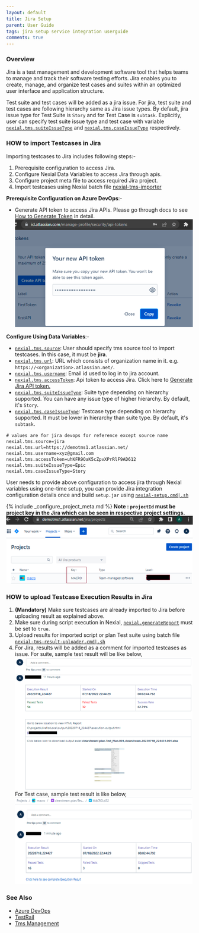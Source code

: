 ```yaml
---
layout: default
title: Jira Setup
parent: User Guide
tags: jira setup service integration userguide
comments: true
---
```


### Overview
Jira is a test management and development software tool that helps teams to manage and track their software testing
efforts. Jira enables you to create, manage, and organize test cases and suites within an optimized user interface
and application structure.

Test suite and test cases will be added as a jira issue. For jira, test suite and test cases are following hierarchy 
same as Jira issue types. By default, jira issue type for Test Suite is `Story` and for Test Case is `subtask`. 
Explicitly, user can specify test suite issue type and test case with variable [`nexial.tms.suiteIssueType`](../systemvars/index#nexial.tms.suiteIssueType)
and [`nexial.tms.caseIssueType`](../systemvars/index#nexial.tms.caseIssueType) respectively.

### HOW to import Testcases in Jira
Importing testcases to Jira includes following steps:-
1. Prerequisite configuration to access Jira.
2. Configure Nexial Data Variables to access Jira through apis.
3. Configure project meta file to access required Jira project.
4. Import testcases using Nexial batch file [nexial-tms-importer](./BatchFiles#nexial-tms-importer)

**Prerequisite Configuration on Azure DevOps**:-<br/>
- Generate API token to access Jira APIs. Please go through docs to see
  [How to Generate Token](https://support.atlassian.com/atlassian-account/docs/manage-api-tokens-for-your-atlassian-account/) in detail.<br/>
  ![](image/JiraSetup_01.png)<br/>

**Configure Using Data Variables**:-<br/>
- [`nexial.tms.source`](../systemvars/index#nexial.tms.source): User should specify tms source tool to import testcases. In this case, it must be **jira**.
- [`nexial.tms.url`](../systemvars/index#nexial.tms.url): URL which consists of organization name in it. e.g. `https://<organization>.atlassian.net/`.
- [`nexial.tms.username`](../systemvars/index#nexial.tms.username): Email id used to log in to jira account.
- [`nexial.tms.accessToken`](../systemvars/index#nexial.tms.accessToken): Api token to access Jira. Click here to [Generate Jira API token.](https://id.atlassian.com/login?application=manage-profile)
- [`nexial.tms.suiteIssueType`](../systemvars/index#nexial.tms.suiteIssueType): Suite type depending on hierarchy supported. You can have any issue type of higher hierarchy. By default, it's `Story`.
- [`nexial.tms.caseIssueType`](../systemvars/index#nexial.tms.caseIssueType): Testcase type depending on hierarchy supported. It must be lower in hierarchy than suite type. By default, it's `subtask`.

~~~
# values are for jira devops for reference except source name
nexial.tms.source=jira
nexial.tms.url=https://demotms1.atlassian.net/
nexial.tms.username=xyz@gmail.com
nexial.tms.accessToken=uhKFR9OaK5cZpvXPrRlF9AD612
nexial.tms.suiteIssueType=Epic
nexial.tms.caseIssueType=Story
~~~

User needs to provide above configuration to access jira through Nexial variables using one-time setup, you can provide 
Jira integration configuration details once and build `setup.jar` using [`nexial-setup.cmd|.sh`](BatchFiles#nexial-setup) 

{% include _configure_project_meta.md %}
**Note : `projectId` must be project key in the Jira which can be seen in respective project settings.**
![](./image/JiraSetup_02.png)

### HOW to upload Testcase Execution Results in Jira
1. **(Mandatory)** Make sure testcases are already imported to Jira before uploading result as explained above.
2. Make sure during script execution in Nexial, [`nexial.generateReport`](../systemvars/index#nexial.generateReport) must be set to `true`.
3. Upload results for imported script or plan Test suite using batch file [`nexial-tms-result-uploader.cmd|.sh`](BatchFiles#nexial-tms-result-uploader)
4. For Jira, results will be added as a comment for imported testcases as issue. For suite, sample test result will be 
like below,<br/>
![](image/JiraSetup_03.png) <br/> 
For Test case, sample test result is like below,<br/>
 ![](image/JiraSetup_04.png)

### See Also
- [Azure DevOps](AzureDevOpsSetup)
- [TestRail](TestRailSetup)
- [Tms Management](TmsManagement)
